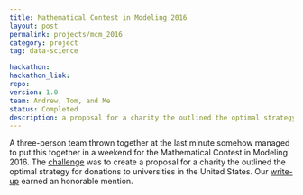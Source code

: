 ```yaml
---
title: Mathematical Contest in Modeling 2016
layout: post
permalink: projects/mcm_2016
category: project
tag: data-science

hackathon:
hackathon_link: 
repo: 
version: 1.0
team: Andrew, Tom, and Me
status: Completed
description: a proposal for a charity the outlined the optimal strategy for donations to universities in the United States 
---
```


A three-person team thrown together at the last minute somehow managed to put this together in a weekend for the Mathematical Contest in Modeling 2016. The [challenge](http://www.comap.com/undergraduate/contests/mcm/contests/2016/problems/2016_MCM_Problem_C.pdf) was to create a proposal for a charity the outlined the optimal strategy for donations to universities in the United States. Our [write-up](/assets/mcm_2016.pdf) earned an honorable mention.

